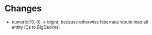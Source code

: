 # Changes

* numeric(10, 0) -> bigint, because otherwise hibernate would map all entity IDs to BigDecimal